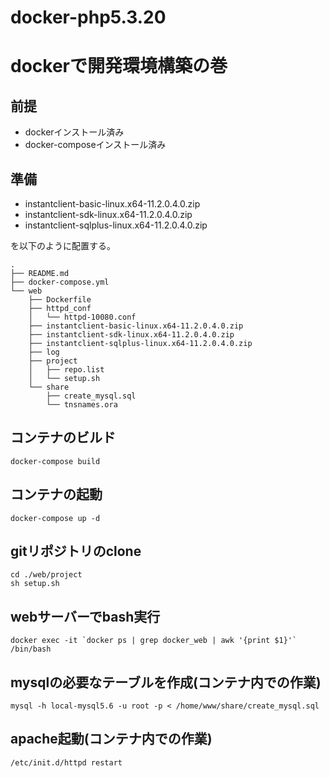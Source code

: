 # docker-php5.3.20
# dockerで開発環境構築の巻

## 前提
- dockerインストール済み
- docker-composeインストール済み

## 準備
- instantclient-basic-linux.x64-11.2.0.4.0.zip
- instantclient-sdk-linux.x64-11.2.0.4.0.zip
- instantclient-sqlplus-linux.x64-11.2.0.4.0.zip

を以下のように配置する。

```
.
├── README.md
├── docker-compose.yml
└── web
    ├── Dockerfile
    ├── httpd_conf
    │   └── httpd-10080.conf
    ├── instantclient-basic-linux.x64-11.2.0.4.0.zip
    ├── instantclient-sdk-linux.x64-11.2.0.4.0.zip
    ├── instantclient-sqlplus-linux.x64-11.2.0.4.0.zip
    ├── log
    ├── project
    │   ├── repo.list
    │   └── setup.sh
    └── share
        ├── create_mysql.sql
        └── tnsnames.ora
```

## コンテナのビルド
```
docker-compose build
```
## コンテナの起動
```
docker-compose up -d
```
## gitリポジトリのclone
```
cd ./web/project
sh setup.sh
```
## webサーバーでbash実行
```
docker exec -it `docker ps | grep docker_web | awk '{print $1}'` /bin/bash
```
## mysqlの必要なテーブルを作成(コンテナ内での作業)
```
mysql -h local-mysql5.6 -u root -p < /home/www/share/create_mysql.sql
```
## apache起動(コンテナ内での作業)
```
/etc/init.d/httpd restart
```

